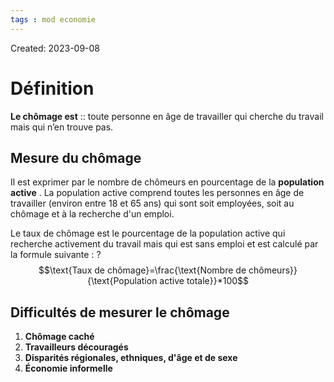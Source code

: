 ```yaml
---
tags : mod economie
---
```

Created: 2023-09-08

# Définition
**Le chômage est** :: toute personne en âge de travailler qui cherche du travail mais qui n’en trouve pas.

## Mesure du chômage
Il est exprimer par le nombre de chômeurs en pourcentage de la **population active** . La population active comprend toutes les personnes en âge de travailler (environ entre 18 et 65 ans) qui sont soit employées, soit au chômage et à la recherche d'un emploi.

Le taux de chômage est le pourcentage de la population active qui recherche activement du travail mais qui est sans emploi et est calculé par la formule suivante :
?
$$\text{Taux de chômage}=\frac{\text{Nombre de chômeurs}}{\text{Population active totale}}*100$$ 
## Difficultés de mesurer le chômage
1. **Chômage caché**
2. **Travailleurs découragés**
3. **Disparités régionales, ethniques, d'âge et de sexe**
4. **Économie informelle**
